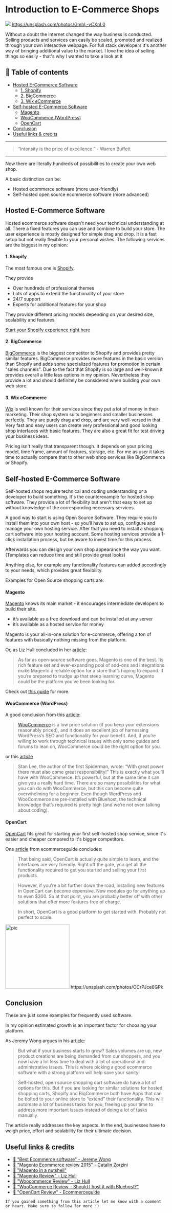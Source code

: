 # Introduction to E-Commerce Shops

[<img src="https://images.unsplash.com/photo-1431347602106-1608ccc66b67?dpr=2&auto=format&fit=crop&w=767&h=467&q=80&cs=tinysrgb&crop=&bg=">](
https://unsplash.com/photos/GmhL-vCXnL0)
https://unsplash.com/photos/GmhL-vCXnL0

Without a doubt the internet changed the way business is conducted. Selling products and services can easily be scaled, promoted and realized through your own interactive webpage. For full stack developers it's another way of bringing additional value to the market. I love the idea of selling things so easily - that's why I wanted to take a look at it


## 📄 Table of contents


  * [Hosted E-Commerce Software](#hosted-e-commerce-software)
      * [1. Shopify](#1-shopify)
      * [2. BigCommerce](#2-bigcommerce)
      * [3. Wix eCommerce](#3-wix-ecommerce)
  * [Self-hosted E-Commerce Software](#self-hosted-e-commerce-software)
      * [Magento](#magento)
      * [WooCommerce (WordPress)](#woocommerce-wordpress)
      * [OpenCart](#opencart)
  * [Conclusion](#conclusion)
  * [Useful links & credits](#useful-links-credits)

---

>“Intensity is the price of excellence.” - Warren Buffett

---

Now there are literally hundreds of possibilities to create your own web shop.

A basic distinction can be:
- Hosted ecommerce software (more user-friendly)
- Self-hosted open source ecommerce software (more advanced)

## Hosted E-Commerce Software

Hosted ecommerce software doesn't need your technical understanding at all. There a fixed features you can use and combine to build your store. The user experience is mostly designed for simple drag and drop. It is a fast setup but not really flexible to your personal wishes. The following services are the biggest in my opinion:

#### 1. Shopify

The most famous one is [Shopify](https://www.shopify.com/).

They provide
- Over hundreds of professional themes
- Lots of apps to extend the functionality of your store
- 24/7 support
- Experts for additional features for your shop

They provide different pricing models depending on your desired size, scalability and features.

[Start your Shopify experience right here]()

#### 2. BigCommerce

[BigCommerce](https://www.bigcommerce.com/) is the biggest competitor to Shopify and provides pretty similar features. BigCommerce provides more features in the basic version than Shopify and adds some specialized features for promotion in certain "sales channels". Due to the fact that Shopify is so large and well-known it provides overall a little less options in my opinion. Nevertheless they provide a lot and should definitely be considered when building your own web store.

#### 3. Wix eCommerce

[Wix](https://wix.com/) is well known for their services since they put a lot of money in their marketing.
Their shop system suits beginners and smaller businesses perfectly. They are purely drag and drop, and are very well-versed in that. Very fast and easy users can create very professional and good looking shop interfaces with basic features.
They are also a great fit for test driving your business ideas.

Pricing isn't really that transparent though. It depends on your pricing model, time frame, amount of features, storage, etc. For me as user it takes time to actually compare that to other web shop services like BigCommerce or Shopify.

## Self-hosted E-Commerce Software

Self-hosted shops require technical and coding understanding or a developer to build something. It's the counterexample for hosted shop software. They provide a lot of flexibility but aren't that easy to set up without knowledge of the corresponding necessary services.

A good way to start is using Open Source Software. They require you to install them into your own host - so you’ll have to set up, configure and manage your own hosting service. After that you need to install a shopping cart software into your hosting account. Some hosting services provide a 1-click installation process, but be aware to invest time for this process.

Afterwards you can design your own shop appearance the way you want. (Templates can reduce time and still provide great looks)

Anything else, for example any functionality features can added accordingly to your needs, which provides great flexibility.

Examples for Open Source shopping carts are:

#### Magento

[Magento](https://magento.com/) knows its main market - it encourages intermediate developers to build their site.

-  it’s available as a free download and can be installed at any server
-  it’s available as a hosted service for money

Magento is your all-in-one solution for e-commerce, offering a ton of features with basically nothing missing from the platform.

Or, as Liz Hull concluded in her [article](https://www.merchantmaverick.com/reviews/magento-review/):
>As far as open-source software goes, Magento is one of the best. Its rich feature set and ever-expanding pool of add-ons and integrations make Magento a reliable option for a store that’s hoping to expand. If you’re prepared to trudge up that steep learning curve, Magento could be the platform you’ve been looking for.

Check out [this guide](https://ecommerceguide.com/ecommerce-platforms/magento-review/#Magento_review_in_a_nutshell) for more.

#### WooCommerce (WordPress)

A good conclusion from this [article](https://www.merchantmaverick.com/reviews/woocommerce-review/):

>[WooCommerce](https://woocommerce.com/) is a low price solution (if you keep your extensions reasonably priced), and it does an excellent job of harnessing WordPress’s SEO and functionality for your benefit. And, if you’re willing to work through technical issues with only some guides and forums to lean on, WooCommerce could be the right option for you.

or this [article](https://www.websitetooltester.com/en/reviews/woocommerce/)

>Stan Lee, the author of the first Spiderman, wrote: “With great power there must also come great responsibility!” This is exactly what you’ll have with WooCommerce. It’s powerful, but at the same time it can give you a really hard time. There are so many possibilities for what you can do with WooCommerce, but this can become quite overwhelming for a beginner. Even though WordPress and WooCommerce are pre-installed with Bluehost, the technical knowledge that’s required is pretty high (and we’re not even talking about coding).

#### OpenCart

[OpenCart](https://www.opencart.com/) fits great for starting your first self-hosted shop service, since it's easier and cheaper compared to it's bigger competitors.

One [article](https://ecommerceguide.com/ecommerce-platforms/opencart-review/) from ecommerceguide concludes:

>That being said, OpenCart is actually quite simple to learn, and the interfaces are very friendly. Right off the gate, you get all the functionality required to get you started and selling your first products.

>However, if you’re a bit further down the road, installing new features in OpenCart can become expensive. New modules go for anything up to even $300. So at that point, you are probably better off with other solutions that offer more features free of charge.

>In short, OpenCart is a good platform to get started with. Probably not perfect to scale.

<img src="https://images.unsplash.com/photo-1475650522725-015d35677789?dpr=2&auto=format&fit=crop&w=767&h=511&q=80&cs=tinysrgb&crop=&bg=" alt="pic" height="200"/>
https://unsplash.com/photos/OCrPJce6GPk

## Conclusion

These are just some examples for frequently used software.

In my opinion estimated growth is an important factor for choosing your platform.

As Jeremy Wong argues in his [article](http://www.websitebuilderexpert.com/best-ecommerce-software/):

>But what if your business starts to grow?  Sales volumes are up, new product creations are being demanded from our shoppers, and you now have a lot less time to deal with a lot of operational and administrative issues.  This is where picking a good ecommerce software with a strong platform will help save your sanity!

>Self-hosted, open source shopping cart software do have a lot of options for this.  But if you are looking for similar solutions for hosted shopping carts, Shopify and BigCommerce both have Apps that can be bolted to your online store to “extend” their functionality.  This will automate a lot of business tasks for you, freeing up your time to address more important issues instead of doing a lot of tasks manually.

The article really addresses the key aspects. In the end, businesses have to weigh price, effort and scalability for their ultimate decision.

## Useful links & credits
- [📄 "Best Ecommerce software" - Jeremy Wong](http://www.websitebuilderexpert.com/best-ecommerce-software/)
- [📄 "Magento Ecommerce review 2015" - Catalin Zorzini](http://ecommerce-platforms.com/ecommerce-reviews/the-ultimate-magento-ecommerce-review-2015)
- [📄 "Magento in a nutshell"](https://ecommerceguide.com/ecommerce-platforms/magento-review/#Magento_review_in_a_nutshell)
- [📄 "Magento Review" - Liz Hull](https://www.merchantmaverick.com/reviews/magento-review/)
- [📄 "Woocommerce Review" - Liz Hull](https://www.merchantmaverick.com/reviews/woocommerce-review/)
- [📄 "WooCommerce Review – Should I host it with Bluehost?"](https://www.websitetooltester.com/en/reviews/woocommerce/)
- [📄 "OpenCart Review" - Ecommerceguide](https://ecommerceguide.com/ecommerce-platforms/opencart-review/)

```
If you gained something from this article let me know with a comment or heart. Make sure to follow for more :)
```

<!-- Written by Daniel Deutsch (deudan1010@gmail.com) -->

